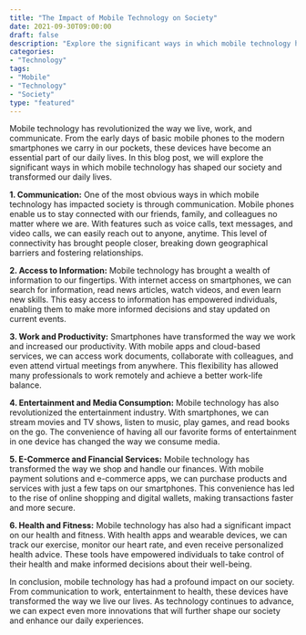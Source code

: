 ```yaml
---
title: "The Impact of Mobile Technology on Society"
date: 2021-09-30T09:00:00
draft: false
description: "Explore the significant ways in which mobile technology has shaped our society and transformed our daily lives."
categories: 
- "Technology"
tags: 
- "Mobile"
- "Technology"
- "Society"
type: "featured"
---
```


Mobile technology has revolutionized the way we live, work, and communicate. From the early days of basic mobile phones to the modern smartphones we carry in our pockets, these devices have become an essential part of our daily lives. In this blog post, we will explore the significant ways in which mobile technology has shaped our society and transformed our daily lives.

**1. Communication:** One of the most obvious ways in which mobile technology has impacted society is through communication. Mobile phones enable us to stay connected with our friends, family, and colleagues no matter where we are. With features such as voice calls, text messages, and video calls, we can easily reach out to anyone, anytime. This level of connectivity has brought people closer, breaking down geographical barriers and fostering relationships.

**2. Access to Information:** Mobile technology has brought a wealth of information to our fingertips. With internet access on smartphones, we can search for information, read news articles, watch videos, and even learn new skills. This easy access to information has empowered individuals, enabling them to make more informed decisions and stay updated on current events.

**3. Work and Productivity:** Smartphones have transformed the way we work and increased our productivity. With mobile apps and cloud-based services, we can access work documents, collaborate with colleagues, and even attend virtual meetings from anywhere. This flexibility has allowed many professionals to work remotely and achieve a better work-life balance.

**4. Entertainment and Media Consumption:** Mobile technology has also revolutionized the entertainment industry. With smartphones, we can stream movies and TV shows, listen to music, play games, and read books on the go. The convenience of having all our favorite forms of entertainment in one device has changed the way we consume media.

**5. E-Commerce and Financial Services:** Mobile technology has transformed the way we shop and handle our finances. With mobile payment solutions and e-commerce apps, we can purchase products and services with just a few taps on our smartphones. This convenience has led to the rise of online shopping and digital wallets, making transactions faster and more secure.

**6. Health and Fitness:** Mobile technology has also had a significant impact on our health and fitness. With health apps and wearable devices, we can track our exercise, monitor our heart rate, and even receive personalized health advice. These tools have empowered individuals to take control of their health and make informed decisions about their well-being.

In conclusion, mobile technology has had a profound impact on our society. From communication to work, entertainment to health, these devices have transformed the way we live our lives. As technology continues to advance, we can expect even more innovations that will further shape our society and enhance our daily experiences.
